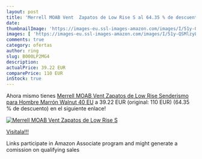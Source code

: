 ```yaml
---
layout: post
title: 'Merrell MOAB Vent  Zapatos de Low Rise S al 64.35 % de descuento'
date: 
thumbnailImage: 'https://images-eu.ssl-images-amazon.com/images/I/51y-QSMlzyL._SL200_.jpg'
images: [ 'https://images-eu.ssl-images-amazon.com/images/I/51y-QSMlzyL._SL200_.jpg' ]
comments: true
category: ofertas
author: ring
slug: B000LP2MG4
description:
actualPrice: 39.22 EUR
comparePrice: 110 EUR
inStock: true
---
```


Ahora mismo tienes [Merrell MOAB Vent  Zapatos de Low Rise Senderismo para Hombre  Marrón  Walnut   40 EU](https://www.amazon.es/dp/B000LP2MG4/?tag=tolees-21) a 39.22 EUR (original: 110 EUR) (64.35 %  de descuento) en el siguiente enlace!

[![Merrell MOAB Vent  Zapatos de Low Rise S](https://images-eu.ssl-images-amazon.com/images/I/51y-QSMlzyL._SL200_.jpg)](https://www.amazon.es/dp/B000LP2MG4/?tag=tolees-21)

[Visítala!!!](https://www.amazon.es/dp/B000LP2MG4/?tag=tolees-21)

Links participate in Amazon Associate program and might generate a comission on qualifying sales
